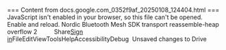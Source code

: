 === Content from docs.google.com_0352f9af_20250108_124404.html ===
JavaScript isn't enabled in your browser, so this file can't be opened. Enable and reload.
Nordic Bluetooth Mesh SDK transport reassemble-heap overflow 2          Share[Sign in](https://accounts.google.com/ServiceLogin?service=wise&passive=1209600&osid=1&continue=https://docs.google.com/document/d/1Y3sB5JbyrTIOgvA1h9X6o8pJQBG4PjWF/edit?usp%3Dsharing%26ouid%3D112184420235437308950%26rtpof%3Dtrue%26sd%3Dtrue&followup=https://docs.google.com/document/d/1Y3sB5JbyrTIOgvA1h9X6o8pJQBG4PjWF/edit?usp%3Dsharing%26ouid%3D112184420235437308950%26rtpof%3Dtrue%26sd%3Dtrue&ltmpl=docs&ec=GAZAGQ)FileEditViewToolsHelpAccessibilityDebug  Unsaved changes to Drive
